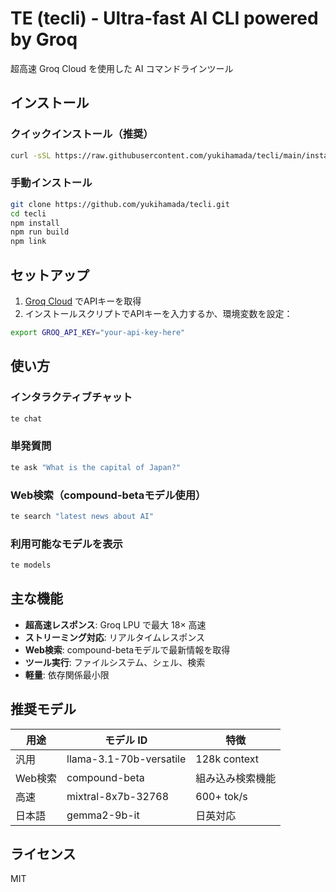 # TE (tecli) - Ultra-fast AI CLI powered by Groq

超高速 Groq Cloud を使用した AI コマンドラインツール

## インストール

### クイックインストール（推奨）

```bash
curl -sSL https://raw.githubusercontent.com/yukihamada/tecli/main/install.sh | bash
```

### 手動インストール

```bash
git clone https://github.com/yukihamada/tecli.git
cd tecli
npm install
npm run build
npm link
```

## セットアップ

1. [Groq Cloud](https://console.groq.com/) でAPIキーを取得
2. インストールスクリプトでAPIキーを入力するか、環境変数を設定：

```bash
export GROQ_API_KEY="your-api-key-here"
```

## 使い方

### インタラクティブチャット
```bash
te chat
```

### 単発質問
```bash
te ask "What is the capital of Japan?"
```

### Web検索（compound-betaモデル使用）
```bash
te search "latest news about AI"
```

### 利用可能なモデルを表示
```bash
te models
```

## 主な機能

- **超高速レスポンス**: Groq LPU で最大 18× 高速
- **ストリーミング対応**: リアルタイムレスポンス
- **Web検索**: compound-betaモデルで最新情報を取得
- **ツール実行**: ファイルシステム、シェル、検索
- **軽量**: 依存関係最小限

## 推奨モデル

| 用途 | モデル ID | 特徴 |
|------|-----------|------|
| 汎用 | llama-3.1-70b-versatile | 128k context |
| Web検索 | compound-beta | 組み込み検索機能 |
| 高速 | mixtral-8x7b-32768 | 600+ tok/s |
| 日本語 | gemma2-9b-it | 日英対応 |

## ライセンス

MIT